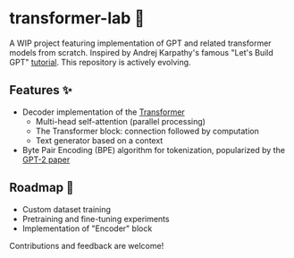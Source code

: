 # transformer-lab 🤖
A WIP project featuring implementation of GPT and related transformer
models from scratch. Inspired by Andrej Karpathy's famous "Let's Build GPT" [tutorial](https://youtu.be/kCc8FmEb1nY?si=yd_MHutBE82WviUe). This repository is actively evolving. 

## Features ✨
- Decoder implementation of the [Transformer](https://arxiv.org/pdf/1706.03762)
    * Multi-head self-attention (parallel processing)
    * The Transformer block: connection followed by computation
    * Text generator based on a context
- Byte Pair Encoding (BPE) algorithm for tokenization, popularized by the [GPT-2 paper](https://cdn.openai.com/better-language-models/language_models_are_unsupervised_multitask_learners.pdf)

## Roadmap 🎯
- Custom dataset training
- Pretraining and fine-tuning experiments
- Implementation of "Encoder" block

Contributions and feedback are welcome!